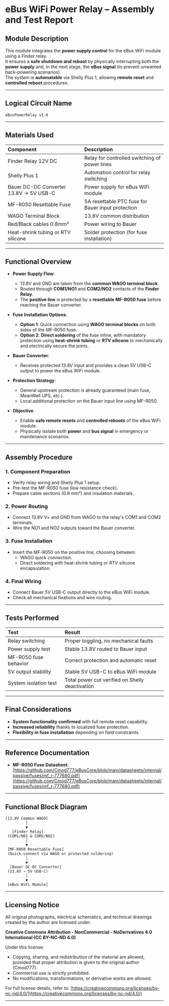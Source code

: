 # eBus WiFi Power Relay – Assembly and Test Report

## Module Description
This module integrates the **power supply control** for the eBus WiFi module using a Finder relay.  
It ensures a **safe shutdown and reboot** by physically interrupting both the **power supply** and, in the next stage, the **eBus signal** (to prevent unwanted back-powering scenarios).  
The system is **automatable** via Shelly Plus 1, allowing **remote reset** and **controlled reboot** procedures.

---

## Logical Circuit Name
`eBusPowerRelay v1.0`

---

## Materials Used
| Component | Description |
|:----------|:------------|
| Finder Relay 12V DC | Relay for controlled switching of power lines |
| Shelly Plus 1 | Automation control for relay switching |
| Bauer DC-DC Converter 13.8V → 5V USB-C | Power supply for eBus WiFi module |
| MF-R050 Resettable Fuse | 5A resettable PTC fuse for Bauer input protection |
| WAGO Terminal Block | 13.8V common distribution |
| Red/Black cables 0.8mm² | Power wiring to Bauer |
| Heat-shrink tubing or RTV silicone | Solder protection (for fuse installation) |

---

## Functional Overview

- **Power Supply Flow**:
  - 13.8V and GND are taken from the **common WAGO terminal block**.
  - Routed through **COM1/NO1** and **COM2/NO2** contacts of the **Finder Relay**.
  - The **positive line** is protected by a **resettable MF-R050 fuse** before reaching the Bauer converter.

- **Fuse Installation Options**:
  - **Option 1**: Quick connection using **WAGO terminal blocks** on both sides of the MF-R050 fuse.
  - **Option 2**: **Direct soldering** of the fuse inline, with mandatory protection using **heat-shrink tubing** or **RTV silicone** to mechanically and electrically secure the joints.

- **Bauer Converter**:
  - Receives protected 13.8V input and provides a clean 5V USB-C output to power the eBus WiFi module.

- **Protection Strategy**:
  - General upstream protection is already guaranteed (main fuse, MeanWell UPS, etc.).
  - Local additional protection on the Bauer input line using MF-R050.

- **Objective**:
  - Enable **safe remote resets** and **controlled reboots** of the eBus WiFi module.
  - Physically isolate both **power** and **bus signal** in emergency or maintenance scenarios.

---

## Assembly Procedure

### 1. Component Preparation
- Verify relay wiring and Shelly Plus 1 setup.
- Pre-test the MF-R050 fuse (low resistance check).
- Prepare cable sections (0.8 mm²) and insulation materials.

### 2. Power Routing
- Connect 13.8V V+ and GND from WAGO to the relay's COM1 and COM2 terminals.
- Wire the NO1 and NO2 outputs toward the Bauer converter.

### 3. Fuse Installation
- Insert the MF-R050 on the positive line, choosing between:
  - WAGO quick connection.
  - Direct soldering with heat-shrink tubing or RTV silicone encapsulation.

### 4. Final Wiring
- Connect Bauer 5V USB-C output directly to the eBus WiFi module.
- Check all mechanical fixations and wire routing.

---

## Tests Performed

| Test | Result |
|:-----|:-------|
| Relay switching | Proper toggling, no mechanical faults |
| Power supply test | Stable 13.8V routed to Bauer input |
| MF-R050 fuse behavior | Correct protection and automatic reset |
| 5V output stability | Stable 5V USB-C to eBus WiFi module |
| System isolation test | Total power cut verified on Shelly deactivation |

---

## Final Considerations
- **System functionality confirmed** with full remote reset capability.
- **Increased reliability** thanks to localized fuse protection.
- **Flexibility in fuse installation** depending on field constraints.

---

## Reference Documentation

- **MF-R050 Fuse Datasheet**:  
  [https://github.com/Cmod777/eBusCore/blob/main/datasheets/internal/passive/fuses/mf_r-777680.pdf](https://github.com/Cmod777/eBusCore/blob/main/datasheets/internal/passive/fuses/mf_r-777680.pdf)

---

## Functional Block Diagram

```plaintext
[13.8V Common WAGO] 
         │
         ▼
   [Finder Relay]
 (COM1/NO1 & COM2/NO2)
         │
         ▼
 [MF-R050 Resettable Fuse]
 (Quick-connect via WAGO or protected soldering)
         │
         ▼
  [Bauer DC-DC Converter]
 (13.8V → 5V USB-C)
         │
         ▼
 [eBus WiFi Module]
```

---

## Licensing Notice

All original photographs, electrical schematics, and technical drawings created by the author are licensed under:

**Creative Commons Attribution - NonCommercial - NoDerivatives 4.0 International (CC BY-NC-ND 4.0)**

Under this license:
- Copying, sharing, and redistribution of the material are allowed, provided that proper attribution is given to the original author (Cmod777).
- Commercial use is strictly prohibited.
- No modifications, transformations, or derivative works are allowed.

For full license details, refer to: [https://creativecommons.org/licenses/by-nc-nd/4.0/](https://creativecommons.org/licenses/by-nc-nd/4.0/)

---
